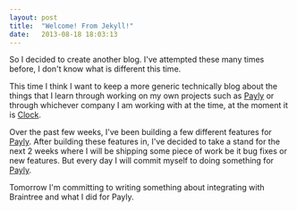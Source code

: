 ```yaml
---
layout: post
title:  "Welcome! From Jekyll!"
date:   2013-08-18 18:03:13
---
```


So I decided to create another blog. I've attempted these many times before, I don't know what is different this time.

This time I think I want to keep a more generic technically blog about the things that I learn through working on my own projects such as [Payly][payly] or through whichever company I am working with at the time, at the moment it is [Clock][clock].

Over the past few weeks, I've been building a few different features for [Payly][payly]. After building these features in, I've decided to take a stand for the next 2 weeks where I will be shipping some piece of work be it bug fixes or new features. But every day I will commit myself to doing something for [Payly][payly].

Tomorrow I'm committing to writing something about integrating with Braintree and what I did for Payly.

[payly]: http://payly.co
[clock]: http://www.clock.co.uk
